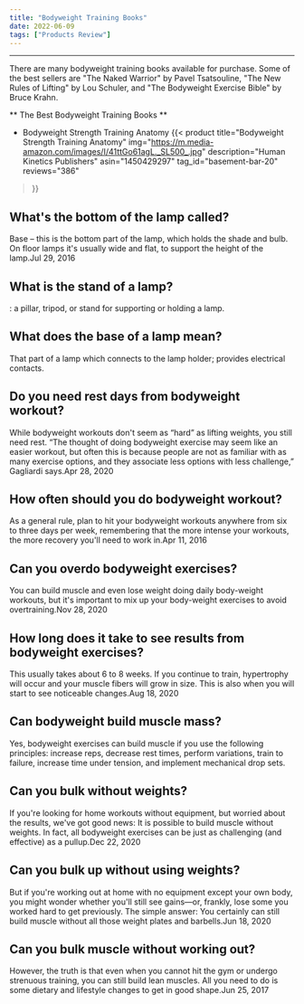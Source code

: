 ```yaml
---
title: "Bodyweight Training Books"
date: 2022-06-09
tags: ["Products Review"]
---
```


---


There are many bodyweight training books available for purchase. Some of the best sellers are "The Naked Warrior" by Pavel Tsatsouline, "The New Rules of Lifting" by Lou Schuler, and "The Bodyweight Exercise Bible" by Bruce Krahn.

** The Best Bodyweight Training Books **
* Bodyweight Strength Training Anatomy
{{< product 
title="Bodyweight Strength Training Anatomy"
img="https://m.media-amazon.com/images/I/41ttGo61agL._SL500_.jpg"
description="Human Kinetics Publishers"
asin="1450429297"
tag_id="basement-bar-20"
reviews="386"
>}} 
## What's the bottom of the lamp called?
Base – this is the bottom part of the lamp, which holds the shade and bulb. On floor lamps it's usually wide and flat, to support the height of the lamp.Jul 29, 2016

## What is the stand of a lamp?
: a pillar, tripod, or stand for supporting or holding a lamp.

## What does the base of a lamp mean?
That part of a lamp which connects to the lamp holder; provides electrical contacts.

## Do you need rest days from bodyweight workout?
While bodyweight workouts don't seem as “hard” as lifting weights, you still need rest. “The thought of doing bodyweight exercise may seem like an easier workout, but often this is because people are not as familiar with as many exercise options, and they associate less options with less challenge,” Gagliardi says.Apr 28, 2020

## How often should you do bodyweight workout?
As a general rule, plan to hit your bodyweight workouts anywhere from six to three days per week, remembering that the more intense your workouts, the more recovery you'll need to work in.Apr 11, 2016

## Can you overdo bodyweight exercises?
You can build muscle and even lose weight doing daily body-weight workouts, but it's important to mix up your body-weight exercises to avoid overtraining.Nov 28, 2020

## How long does it take to see results from bodyweight exercises?
This usually takes about 6 to 8 weeks. If you continue to train, hypertrophy will occur and your muscle fibers will grow in size. This is also when you will start to see noticeable changes.Aug 18, 2020

## Can bodyweight build muscle mass?
Yes, bodyweight exercises can build muscle if you use the following principles: increase reps, decrease rest times, perform variations, train to failure, increase time under tension, and implement mechanical drop sets.

## Can you bulk without weights?
If you're looking for home workouts without equipment, but worried about the results, we've got good news: It is possible to build muscle without weights. In fact, all bodyweight exercises can be just as challenging (and effective) as a pullup.Dec 22, 2020

## Can you bulk up without using weights?
But if you're working out at home with no equipment except your own body, you might wonder whether you'll still see gains—or, frankly, lose some you worked hard to get previously. The simple answer: You certainly can still build muscle without all those weight plates and barbells.Jun 18, 2020

## Can you bulk muscle without working out?
However, the truth is that even when you cannot hit the gym or undergo strenuous training, you can still build lean muscles. All you need to do is some dietary and lifestyle changes to get in good shape.Jun 25, 2017

